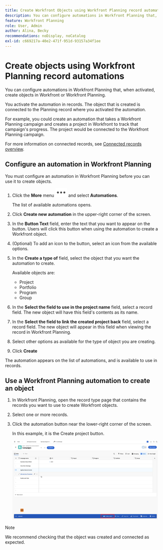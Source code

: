 ```yaml
---
title: Create Workfront Objects using Workfront Planning record automations
description: You can configure automations in Workfront Planning that, when activated, create objects in Workfront.
feature: Workfront Planning
role: User, Admin
author: Alina, Becky
recommendations: noDisplay, noCatalog
exl-id: c669217a-40e2-471f-951d-93157a34f1ee
---
```

# Create objects using Workfront Planning record automations

You can configure automations in Workfront Planning that, when activated, create objects in Workfront or Workfront Planning.

You activate the automation in records. The object that is created is connected to the Planning record where you activated the automation.

For example, you could create an automation that takes a Workfront Planning campaign and creates a project in Workfront to track that campaign's progress. The project would be connected to the Workfront Planning campaign.

For more information on connected records, see [Connected records overview](/help/quicksilver/planning/records/connected-records-overview.md).


## Configure an automation in Workfront Planning

You must configure an automation in Workfront Planning before you can use it to create objects.

1. Click the **More** menu ![](assets/more-menu.png) and select **Automations**. 

   The list of available automations opens.

1. Click **Create new automation** in the upper-right corner of the screen.
1. In the **Button Text** field, enter the text that you want to appear on the button. Users will click this button when using the automation to create a Workfront object.
1. (Optional) To add an icon to the button, select an icon from the available options.
1. In the **Create a type of** field, select the object that you want the automation to create. 

   Available objects are:

   * Project
   * Portfolio
   * Program
   * Group

1. In the **Select the field to use in the project name** field, select a record field. The new object will have this field's contents as its name.
1. In the **Select the field to link the created project back** field, select a record field. The new object will appear in this field when viewing the record in Workfront Planning.
1. Select other options as available for the type of object you are creating.
1. Click **Create**

The automation appears on the list of automations, and is available to use in records.

## Use a Workfront Planning automation to create an object

1. In Workfront Planning, open the record type page that contains the records you want to use to create Workfront objects.
1. Select one or more records.
1. Click the automation button near the lower-right corner of the screen. 

   In this example, it is the Create project button. 

   ![Automation button](assets/automation-custom-button.png)

>[!NOTE]
>
>We recommend checking that the object was created and connected as expected.
